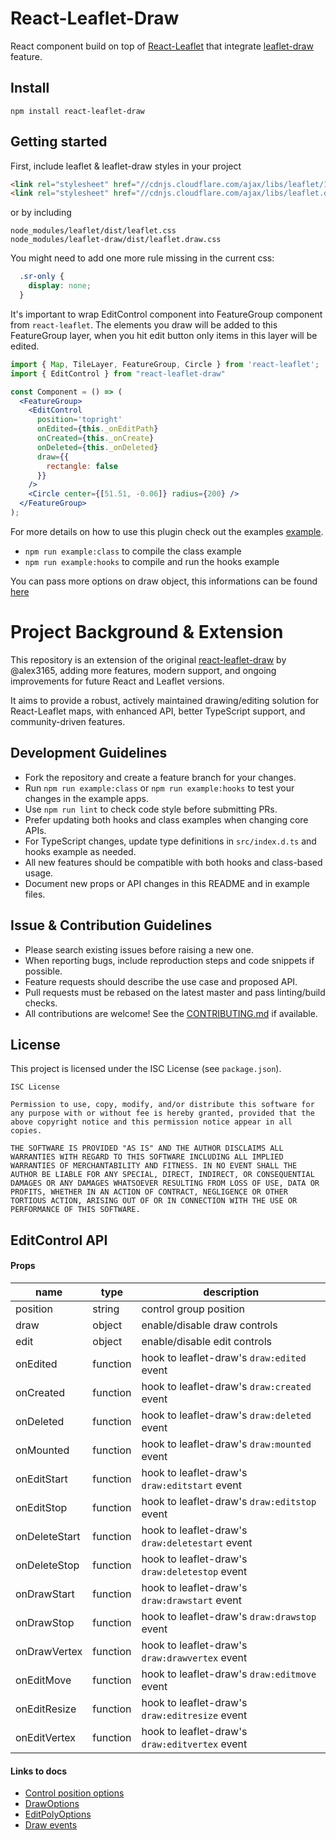 # React-Leaflet-Draw

React component build on top of [React-Leaflet](https://github.com/PaulLeCam/react-leaflet) that integrate [leaflet-draw](https://github.com/Leaflet/Leaflet.draw) feature.

## Install

```
npm install react-leaflet-draw
```

## Getting started

First, include leaflet & leaflet-draw styles in your project
```html
<link rel="stylesheet" href="//cdnjs.cloudflare.com/ajax/libs/leaflet/1.7.1/leaflet.min.css"/>
<link rel="stylesheet" href="//cdnjs.cloudflare.com/ajax/libs/leaflet.draw/1.0.4/leaflet.draw.css"/>
```
or by including
```
node_modules/leaflet/dist/leaflet.css
node_modules/leaflet-draw/dist/leaflet.draw.css
```

You might need to add one more rule missing in the current css:
```css
  .sr-only {
    display: none;
  }
```

It's important to wrap EditControl component into FeatureGroup component from `react-leaflet`.
The elements you draw will be added to this FeatureGroup layer, when you hit edit button only items in this layer will be edited.

```jsx
import { Map, TileLayer, FeatureGroup, Circle } from 'react-leaflet';
import { EditControl } from "react-leaflet-draw"

const Component = () => (
  <FeatureGroup>
    <EditControl
      position='topright'
      onEdited={this._onEditPath}
      onCreated={this._onCreate}
      onDeleted={this._onDeleted}
      draw={{
        rectangle: false
      }}
    />
    <Circle center={[51.51, -0.06]} radius={200} />
  </FeatureGroup>
);
```

For more details on how to use this plugin check out the examples [example](examples).
- `npm run example:class` to compile the class example
- `npm run example:hooks` to compile and run the hooks example

You can pass more options on draw object, this informations can be found [here](https://github.com/Leaflet/Leaflet.draw#user-content-example-leafletdraw-config)

# Project Background & Extension

This repository is an extension of the original [react-leaflet-draw](https://github.com/alex3165/react-leaflet-draw) by @alex3165, adding more features, modern support, and ongoing improvements for future React and Leaflet versions.

It aims to provide a robust, actively maintained drawing/editing solution for React-Leaflet maps, with enhanced API, better TypeScript support, and community-driven features.

## Development Guidelines

- Fork the repository and create a feature branch for your changes.
- Run `npm run example:class` or `npm run example:hooks` to test your changes in the example apps.
- Use `npm run lint` to check code style before submitting PRs.
- Prefer updating both hooks and class examples when changing core APIs.
- For TypeScript changes, update type definitions in `src/index.d.ts` and hooks example as needed.
- All new features should be compatible with both hooks and class-based usage.
- Document new props or API changes in this README and in example files.

## Issue & Contribution Guidelines

- Please search existing issues before raising a new one.
- When reporting bugs, include reproduction steps and code snippets if possible.
- Feature requests should describe the use case and proposed API.
- Pull requests must be rebased on the latest master and pass linting/build checks.
- All contributions are welcome! See the [CONTRIBUTING.md](CONTRIBUTING.md) if available.

## License

This project is licensed under the ISC License (see `package.json`).

```
ISC License

Permission to use, copy, modify, and/or distribute this software for any purpose with or without fee is hereby granted, provided that the above copyright notice and this permission notice appear in all copies.

THE SOFTWARE IS PROVIDED "AS IS" AND THE AUTHOR DISCLAIMS ALL WARRANTIES WITH REGARD TO THIS SOFTWARE INCLUDING ALL IMPLIED WARRANTIES OF MERCHANTABILITY AND FITNESS. IN NO EVENT SHALL THE AUTHOR BE LIABLE FOR ANY SPECIAL, DIRECT, INDIRECT, OR CONSEQUENTIAL DAMAGES OR ANY DAMAGES WHATSOEVER RESULTING FROM LOSS OF USE, DATA OR PROFITS, WHETHER IN AN ACTION OF CONTRACT, NEGLIGENCE OR OTHER TORTIOUS ACTION, ARISING OUT OF OR IN CONNECTION WITH THE USE OR PERFORMANCE OF THIS SOFTWARE.
```

## EditControl API

#### Props

|name            |type                        |description                                           |
|----------------|----------------------------|------------------------------------------------------|
|position        |string                      |control group position                                |
|draw            |object <DrawOptions>        |enable/disable draw controls                          |
|edit            |object <EditPolyOptions>    |enable/disable edit controls                          |
|onEdited        |function                    |hook to leaflet-draw's `draw:edited` event            |
|onCreated       |function                    |hook to leaflet-draw's `draw:created` event           |
|onDeleted       |function                    |hook to leaflet-draw's `draw:deleted` event           |
|onMounted       |function                    |hook to leaflet-draw's `draw:mounted` event           |
|onEditStart     |function                    |hook to leaflet-draw's `draw:editstart` event         |
|onEditStop      |function                    |hook to leaflet-draw's `draw:editstop` event          |
|onDeleteStart   |function                    |hook to leaflet-draw's `draw:deletestart` event       |
|onDeleteStop    |function                    |hook to leaflet-draw's `draw:deletestop` event        |
|onDrawStart     |function                    |hook to leaflet-draw's `draw:drawstart` event         |
|onDrawStop      |function                    |hook to leaflet-draw's `draw:drawstop` event          |
|onDrawVertex    |function                    |hook to leaflet-draw's `draw:drawvertex` event        |
|onEditMove      |function                    |hook to leaflet-draw's `draw:editmove` event          |
|onEditResize    |function                    |hook to leaflet-draw's `draw:editresize` event          |
|onEditVertex    |function                    |hook to leaflet-draw's `draw:editvertex` event          |

#### Links to docs

* [Control position options](http://leafletjs.com/reference.html#control-positions)
* [DrawOptions](https://leaflet.github.io/Leaflet.draw/docs/leaflet-draw-latest.html#drawoptions)
* [EditPolyOptions](https://leaflet.github.io/Leaflet.draw/docs/leaflet-draw-latest.html#editpolyoptions)
* [Draw events](https://leaflet.github.io/Leaflet.draw/docs/leaflet-draw-latest.html#l-draw-event)
